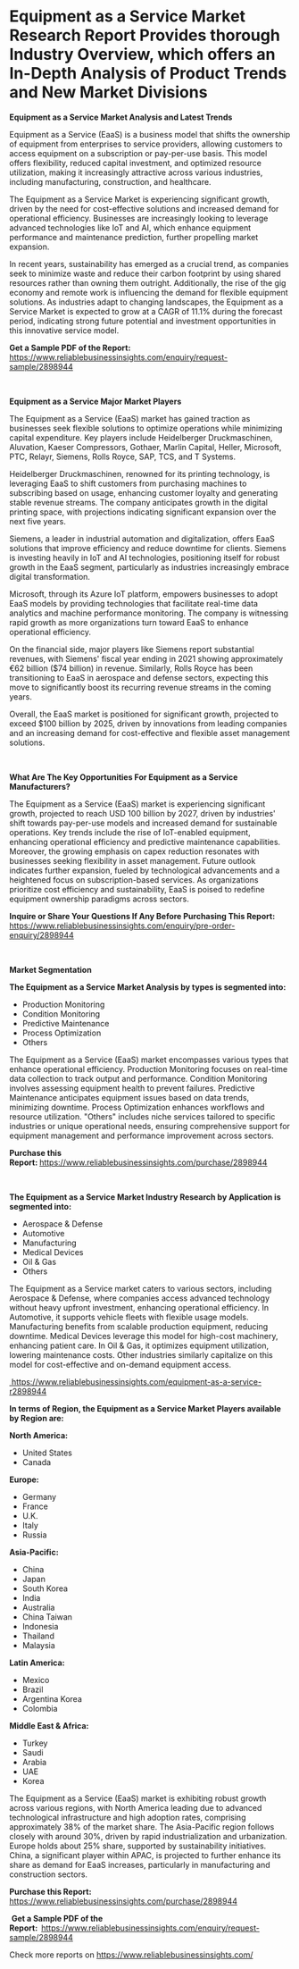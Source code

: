 <p><h1>Equipment as a Service Market Research Report Provides thorough Industry Overview, which offers an In-Depth Analysis of Product Trends and New Market Divisions</h1></p><p><strong>Equipment as a Service Market Analysis and Latest Trends</strong></p>
<p><p>Equipment as a Service (EaaS) is a business model that shifts the ownership of equipment from enterprises to service providers, allowing customers to access equipment on a subscription or pay-per-use basis. This model offers flexibility, reduced capital investment, and optimized resource utilization, making it increasingly attractive across various industries, including manufacturing, construction, and healthcare. </p><p>The Equipment as a Service Market is experiencing significant growth, driven by the need for cost-effective solutions and increased demand for operational efficiency. Businesses are increasingly looking to leverage advanced technologies like IoT and AI, which enhance equipment performance and maintenance prediction, further propelling market expansion. </p><p>In recent years, sustainability has emerged as a crucial trend, as companies seek to minimize waste and reduce their carbon footprint by using shared resources rather than owning them outright. Additionally, the rise of the gig economy and remote work is influencing the demand for flexible equipment solutions. As industries adapt to changing landscapes, the Equipment as a Service Market is expected to grow at a CAGR of 11.1% during the forecast period, indicating strong future potential and investment opportunities in this innovative service model.</p></p>
<p><strong>Get a Sample PDF of the Report:&nbsp;</strong> <a href="https://www.reliablebusinessinsights.com/enquiry/request-sample/2898944?utm_campaign=3035&utm_medium=2&utm_source=Github&utm_content=ia&utm_term=15032025&utm_id=equipment-as-a-service">https://www.reliablebusinessinsights.com/enquiry/request-sample/2898944</a></p>
<p>&nbsp;</p>
<p><strong>Equipment as a Service Major Market Players</strong></p>
<p><p>The Equipment as a Service (EaaS) market has gained traction as businesses seek flexible solutions to optimize operations while minimizing capital expenditure. Key players include Heidelberger Druckmaschinen, Aluvation, Kaeser Compressors, Gothaer, Marlin Capital, Heller, Microsoft, PTC, Relayr, Siemens, Rolls Royce, SAP, TCS, and T Systems.</p><p>Heidelberger Druckmaschinen, renowned for its printing technology, is leveraging EaaS to shift customers from purchasing machines to subscribing based on usage, enhancing customer loyalty and generating stable revenue streams. The company anticipates growth in the digital printing space, with projections indicating significant expansion over the next five years.</p><p>Siemens, a leader in industrial automation and digitalization, offers EaaS solutions that improve efficiency and reduce downtime for clients. Siemens is investing heavily in IoT and AI technologies, positioning itself for robust growth in the EaaS segment, particularly as industries increasingly embrace digital transformation.</p><p>Microsoft, through its Azure IoT platform, empowers businesses to adopt EaaS models by providing technologies that facilitate real-time data analytics and machine performance monitoring. The company is witnessing rapid growth as more organizations turn toward EaaS to enhance operational efficiency.</p><p>On the financial side, major players like Siemens report substantial revenues, with Siemens' fiscal year ending in 2021 showing approximately €62 billion ($74 billion) in revenue. Similarly, Rolls Royce has been transitioning to EaaS in aerospace and defense sectors, expecting this move to significantly boost its recurring revenue streams in the coming years.</p><p>Overall, the EaaS market is positioned for significant growth, projected to exceed $100 billion by 2025, driven by innovations from leading companies and an increasing demand for cost-effective and flexible asset management solutions.</p></p>
<p>&nbsp;</p>
<p><strong>What Are The Key Opportunities For Equipment as a Service Manufacturers?</strong></p>
<p><p>The Equipment as a Service (EaaS) market is experiencing significant growth, projected to reach USD 100 billion by 2027, driven by industries' shift towards pay-per-use models and increased demand for sustainable operations. Key trends include the rise of IoT-enabled equipment, enhancing operational efficiency and predictive maintenance capabilities. Moreover, the growing emphasis on capex reduction resonates with businesses seeking flexibility in asset management. Future outlook indicates further expansion, fueled by technological advancements and a heightened focus on subscription-based services. As organizations prioritize cost efficiency and sustainability, EaaS is poised to redefine equipment ownership paradigms across sectors.</p></p>
<p><strong>Inquire or Share Your Questions If Any Before Purchasing This Report:</strong> <a href="https://www.reliablebusinessinsights.com/enquiry/pre-order-enquiry/2898944?utm_campaign=3035&utm_medium=2&utm_source=Github&utm_content=ia&utm_term=15032025&utm_id=equipment-as-a-service">https://www.reliablebusinessinsights.com/enquiry/pre-order-enquiry/2898944</a></p>
<p>&nbsp;</p>
<p><strong>Market Segmentation</strong></p>
<p><strong>The Equipment as a Service Market Analysis by types is segmented into:</strong></p>
<p><ul><li>Production Monitoring</li><li>Condition Monitoring</li><li>Predictive Maintenance</li><li>Process Optimization</li><li>Others</li></ul></p>
<p><p>The Equipment as a Service (EaaS) market encompasses various types that enhance operational efficiency. Production Monitoring focuses on real-time data collection to track output and performance. Condition Monitoring involves assessing equipment health to prevent failures. Predictive Maintenance anticipates equipment issues based on data trends, minimizing downtime. Process Optimization enhances workflows and resource utilization. "Others" includes niche services tailored to specific industries or unique operational needs, ensuring comprehensive support for equipment management and performance improvement across sectors.</p></p>
<p><strong>Purchase this Report:&nbsp;</strong><a href="https://www.reliablebusinessinsights.com/purchase/2898944?utm_campaign=3035&utm_medium=2&utm_source=Github&utm_content=ia&utm_term=15032025&utm_id=equipment-as-a-service">https://www.reliablebusinessinsights.com/purchase/2898944</a></p>
<p>&nbsp;</p>
<p><strong>The Equipment as a Service Market Industry Research by Application is segmented into:</strong></p>
<p><ul><li>Aerospace & Defense</li><li>Automotive</li><li>Manufacturing</li><li>Medical Devices</li><li>Oil & Gas</li><li>Others</li></ul></p>
<p><p>The Equipment as a Service market caters to various sectors, including Aerospace & Defense, where companies access advanced technology without heavy upfront investment, enhancing operational efficiency. In Automotive, it supports vehicle fleets with flexible usage models. Manufacturing benefits from scalable production equipment, reducing downtime. Medical Devices leverage this model for high-cost machinery, enhancing patient care. In Oil & Gas, it optimizes equipment utilization, lowering maintenance costs. Other industries similarly capitalize on this model for cost-effective and on-demand equipment access.</p></p>
<p><a href="https://www.reliablebusinessinsights.com/equipment-as-a-service-r2898944?utm_campaign=3035&utm_medium=2&utm_source=Github&utm_content=ia&utm_term=15032025&utm_id=equipment-as-a-service">&nbsp;https://www.reliablebusinessinsights.com/equipment-as-a-service-r2898944</a></p>
<p><strong>In terms of Region, the Equipment as a Service Market Players available by Region are:</strong></p>
<p>
    <p> <strong> North America: </strong>
        <ul>
            <li>United States</li>
            <li>Canada</li>
        </ul>
        </p> 
    <p> <strong> Europe: </strong>
        <ul>
            <li>Germany</li>
            <li>France</li>
            <li>U.K.</li>
            <li>Italy</li>
            <li>Russia</li>
        </ul>
        </p> 
    <p> <strong> Asia-Pacific: </strong>
        <ul>
            <li>China</li>
            <li>Japan</li>
            <li>South Korea</li>
            <li>India</li>
            <li>Australia</li>
            <li>China Taiwan</li>
            <li>Indonesia</li>
            <li>Thailand</li>
            <li>Malaysia</li>
        </ul>
        </p> 
    <p> <strong> Latin America: </strong>
        <ul>
            <li>Mexico</li>
            <li>Brazil</li>
            <li>Argentina Korea</li>
            <li>Colombia</li>
        </ul>
        </p> 
    <p> <strong> Middle East & Africa: </strong>
        <ul>
            <li>Turkey</li>
            <li>Saudi</li>
            <li>Arabia</li>
            <li>UAE</li>
            <li>Korea</li>
        </ul>
    </p>
    </p>
<p><p>The Equipment as a Service (EaaS) market is exhibiting robust growth across various regions, with North America leading due to advanced technological infrastructure and high adoption rates, comprising approximately 38% of the market share. The Asia-Pacific region follows closely with around 30%, driven by rapid industrialization and urbanization. Europe holds about 25% share, supported by sustainability initiatives. China, a significant player within APAC, is projected to further enhance its share as demand for EaaS increases, particularly in manufacturing and construction sectors.</p></p>
<p><strong>Purchase this Report: </strong><a href="https://www.reliablebusinessinsights.com/purchase/2898944?utm_campaign=3035&utm_medium=2&utm_source=Github&utm_content=ia&utm_term=15032025&utm_id=equipment-as-a-service">https://www.reliablebusinessinsights.com/purchase/2898944</a></p>
<p>&nbsp;<strong>Get a Sample PDF of the Report:&nbsp;&nbsp;</strong><a href="https://www.reliablebusinessinsights.com/enquiry/request-sample/2898944?utm_campaign=3035&utm_medium=2&utm_source=Github&utm_content=ia&utm_term=15032025&utm_id=equipment-as-a-service">https://www.reliablebusinessinsights.com/enquiry/request-sample/2898944</a></p>
<p><strong></strong></p>
<p>Check more reports on <a href="https://www.reliablebusinessinsights.com/?utm_campaign=3035&utm_medium=2&utm_source=Github&utm_content=ia&utm_term=15032025&utm_id=equipment-as-a-service">https://www.reliablebusinessinsights.com/</a></p>